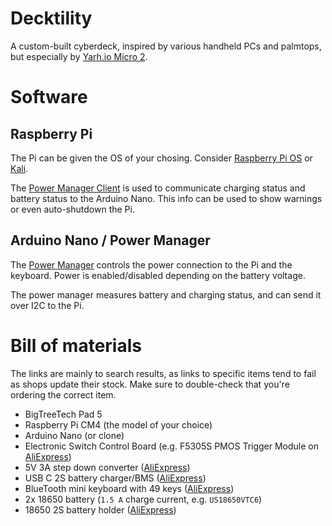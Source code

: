 # Decktility

A custom-built cyberdeck, inspired by various handheld PCs and palmtops, but especially by [Yarh.io Micro 2](https://yarh.io/).

# Software

## Raspberry Pi

The Pi can be given the OS of your chosing. Consider [Raspberry Pi OS](https://www.raspberrypi.com/software/) or [Kali](https://www.kali.org/docs/arm/raspberry-pi-4/).

The [Power Manager Client](./powermanager-client) is used to communicate charging status and battery status to the Arduino Nano. This info can be used to show warnings or even auto-shutdown the Pi.

## Arduino Nano / Power Manager

The [Power Manager](./powermanager) controls the power connection to the Pi and the keyboard. Power is enabled/disabled depending on the battery voltage.

The power manager measures battery and charging status, and can send it over I2C to the Pi.

# Bill of materials

The links are mainly to search results, as links to specific items tend to fail as shops update their stock.
Make sure to double-check that you're ordering the correct item.

- BigTreeTech Pad 5
- Raspberry Pi CM4 (the model of your choice)
- Arduino Nano (or clone)
- Electronic Switch Control Board (e.g. F5305S PMOS Trigger Module on [AliExpress](https://www.aliexpress.com/w/wholesale-F5305S-PMOS-Trigger-Module.html?catId=0&SearchText=F5305S+PMOS+Trigger+Module))
- 5V 3A step down converter ([AliExpress](https://www.aliexpress.com/w/wholesale-3A-Mini-Step-Down-Converter-Board.html?catId=0&SearchText=3A+Mini+Step+Down+Converter+Board))
- USB C 2S battery charger/BMS ([AliExpress]())
- BlueTooth mini keyboard with 49 keys ([AliExpress](https://www.aliexpress.com/w/wholesale-bluetooth-mini-keyboard-49-keys.html?catId=0&SearchText=bluetooth+mini+keyboard+49+keys))
- 2x 18650 battery (`1.5 A` charge current, e.g. `US18650VTC6`)
- 18650 2S battery holder ([AliExpress](https://www.aliexpress.com/w/wholesale-Type%2525252dC-USB-2%252F3S-BMS-15W.html?catId=0&origin=y&SearchText=Type-C+USB+2%2F3S+BMS+15W+))

